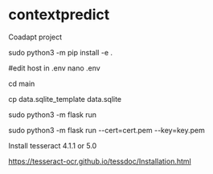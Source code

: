 # contextpredict
Coadapt project


sudo python3 -m pip install -e .

#edit host in .env
nano .env

cd main

cp data.sqlite_template data.sqlite

sudo python3 -m flask run

sudo python3 -m flask run --cert=cert.pem --key=key.pem

Install tesseract 4.1.1 or 5.0

https://tesseract-ocr.github.io/tessdoc/Installation.html
